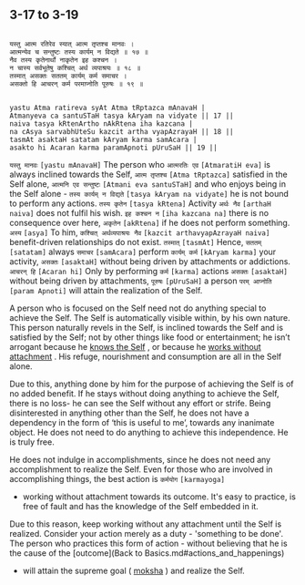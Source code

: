 ## 3-17 to 3-19


```shloka-sa

यस्तु आत्म रतिरेव स्यात् आत्म तृप्तश्च मानवः ।
आत्मन्येव च सन्तुष्टः तस्य कार्यम् न विद्यते ॥ १७ ॥
नैव तस्य कृतेनार्थो नाकृतेन इह कश्चन ।
न चास्य सर्वभूतेषु कश्चित् अर्थ व्यपाश्रयः ॥ १८ ॥
तस्मात् असक्तः सततम् कार्यम् कर्म समाचर ।
असक्तो हि आचरन् कर्म परमाप्नोति पूरुषः ॥ १९ ॥

```
```shloka-sa-hk

yastu Atma ratireva syAt Atma tRptazca mAnavaH |
Atmanyeva ca santuSTaH tasya kAryam na vidyate || 17 ||
naiva tasya kRtenArtho nAkRtena iha kazcana |
na cAsya sarvabhUteSu kazcit artha vyapAzrayaH || 18 ||
tasmAt asaktaH satatam kAryam karma samAcara |
asakto hi Acaran karma paramApnoti pUruSaH || 19 ||

```
`यस्तु मानवः` `[yastu mAnavaH]` The person who `आत्मरतिः एव` `[AtmaratiH eva]` is always inclined towards the Self, `आत्म तृप्तश्च` `[Atma tRptazca]` satisfied in the Self alone, `आत्मनि एव सन्तुष्टः` `[Atmani eva santuSTaH]` and who enjoys being in the Self alone - `तस्य कार्यम् न विद्यते` `[tasya kAryam na vidyate]` he is not bound to perform any actions.
`तस्य कृतेन` `[tasya kRtena]` Activity `अर्थः नैव` `[arthaH naiva]` does not fulfil his wish. `इह कश्चन न` `[iha kazcana na]` there is no consequence over here, `अकृतेन` `[akRtena]` if he does not perform something. `अस्य` `[asya]` To him, `कश्चित् अर्थव्यपाश्रयः नैव` `[kazcit arthavyapAzrayaH naiva]` benefit-driven relationships do not exist.
`तस्मात्` `[tasmAt]` Hence, `सततम्` `[satatam]` always `समाचर` `[samAcara]` perform `कार्यम् कर्म` `[kAryam karma]` your activity, `असक्तः` `[asaktaH]` without being driven by attachments or addictions. `आचरन् हि` `[Acaran hi]` Only by performing `कर्म` `[karma]` actions `असक्तः` `[asaktaH]` without being driven by attachments, `पूरुषः` `[pUruSaH]` a person `परम् आप्नोति` `[param Apnoti]` will attain the realization of the Self.

A person who is focused on the Self need not do anything special to achieve the Self. The Self is automatically visible within, by his own nature. This person naturally revels in the Self, is inclined towards the Self and is satisfied by the Self; not by other things like food or entertainment; he isn’t arrogant because he 
[knows the Self](3-3.md#jnAnayOga_a_defn)
, or because he 
[works without attachment](Back-to-Basics.md#karmayOga_a_defn)
. His refuge, nourishment and consumption are all in the Self alone.

Due to this, anything done by him for the purpose of achieving the Self is of no added benefit. If he stays without doing anything to achieve the Self, there is no loss- he can see the Self without any effort or strife. Being disinterested in anything other than the Self, he does not have a dependency in the form of ‘this is useful to me’, towards any inanimate object. He does not need to do anything to achieve this independence. He is truly free.

He does not indulge in accomplishments, since he does not need any accomplishment to realize the Self. Even for those who are involved in accomplishing things, the best action is 
`कर्मयोग` `[karmayoga]`
 - working without attachment towards its outcome. It's easy to practice, is free of fault and has the knowledge of the Self embedded in it.

Due to this reason, keep working without any attachment until the Self is realized. Consider your action merely as a duty - 'something to be done'. The person who practices this form of action - without believing that he is the cause of the 
[outcome](Back to Basics.md#actions_and_happenings)
 - will attain the supreme goal (
[moksha](Back-to-Basics.md#Moksha)
) and realize the Self.


